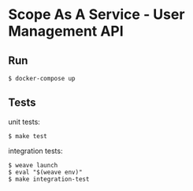 # Scope As A Service - User Management API

## Run

```
$ docker-compose up
```

## Tests

unit tests:

```
$ make test
```

integration tests:

```
$ weave launch
$ eval "$(weave env)"
$ make integration-test
```

